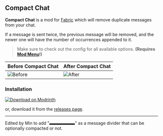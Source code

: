 ## Compact Chat

**Compact Chat** is a mod for [Fabric](https://fabricmc.net) which will remove duplicate messages from your chat.

If a message is sent twice, the previous message will be removed, and the newer one will have the number of occurrences
appended to it.

> Make sure to check out the config for all available options.
> **(Requires [Mod Menu](https://modrinth.com/mod/modmenu)!)**

| Before Compact Chat                  | After Compact Chat                 |
|--------------------------------------|------------------------------------|
| ![Before](.github/images/before.png) | ![After](.github/images/after.png) |

### Installation

[![Download on Modrinth](https://github.com/Prospector/badges/blob/master/modrinth-badge-72h-padded.png?raw=true)](https://modrinth.com/mod/compact-chat)

or, download it from the [releases page](https://github.com/cbyrneee/compact-chat/releases).

-----------

Edited by Min to add "▬▬▬▬▬▬" as a message divider that can be optionally compacted or not.
